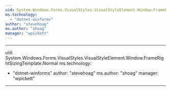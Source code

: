 ```yaml
---
uid: System.Windows.Forms.VisualStyles.VisualStyleElement.Window.FrameRightSizingTemplate
ms.technology: 
  - "dotnet-winforms"
author: "stevehoag"
ms.author: "shoag"
manager: "wpickett"
---
```


---
uid: System.Windows.Forms.VisualStyles.VisualStyleElement.Window.FrameRightSizingTemplate.Normal
ms.technology: 
  - "dotnet-winforms"
author: "stevehoag"
ms.author: "shoag"
manager: "wpickett"
---

